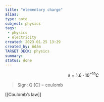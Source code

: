 ```yaml
---
title: "elementary charge"
alias: 
type: note
subject: physics
tags:
 - physics
 - electricity
created: 2023.01.25 13:29
created_by: Ádám
TARGET DECK: physics
summary: 
status: done 
---
```

$$e=1.6\cdot 10^{-19}C$$
>Sign: Q
>\[C] = coulomb

[[Coulomb’s law]]

